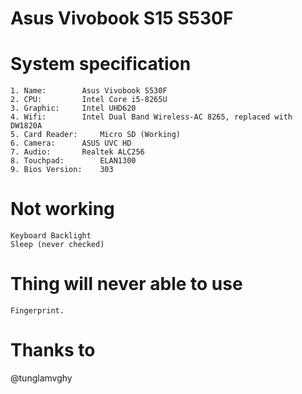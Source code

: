 
# Asus Vivobook S15 S530F

# System specification

	1. Name:		Asus Vivobook S530F
	2. CPU:			Intel Core i5-8265U
	3. Graphic:		Intel UHD620
	4. Wifi:		Intel Dual Band Wireless-AC 8265, replaced with DW1820A
	5. Card Reader:		Micro SD (Working)
	6. Camera:		ASUS UVC HD
	7. Audio:		Realtek ALC256
	8. Touchpad:		ELAN1300
	9. Bios Version:	303
	
# Not working

	Keyboard Backlight
	Sleep (never checked)

# Thing will never able to use

	Fingerprint.

# Thanks to

@tunglamvghy 
